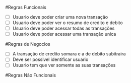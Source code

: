#Regras Funcionais

- [ ] Usuario deve poder criar uma nova transação
- [ ] Usuario deve poder ver o resumo de credito e debito
- [ ] Usuario deve poder acessar todas as transações
- [ ] Usuario deve poder acessar uma transação unica

#Regras de Negocios

- [ ] A transação de credito somara e a de debito subitraira
- [ ] Deve ser possivel identificar usuario
- [ ] Usuario tem que ver somente as suas transações

#Regras Não Funcionais